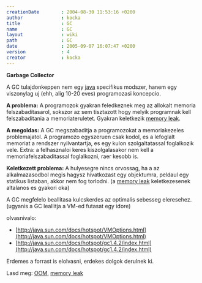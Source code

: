 ```yaml
---
creationDate        : 2004-08-30 11:53:16 +0200 
author              : kocka 
title               : GC 
name                : GC 
layout              : wiki 
path                : GC 
date                : 2005-09-07 16:07:47 +0200 
version             : 4 
creator             : kocka 
---
```

__Garbage Collector__

A GC tulajdonkeppen nem egy [java](java.html) specifikus modszer, hanem egy viszonylag uj (ehh, alig 10-20 eves) programozasi koncepcio.

__A problema:__ A programozok gyakran feledkeznek meg az allokalt memoria felszabaditasarol, sokszor az sem tisztazott hogy melyik programnak kell felszabaditania a memoriateruletet. Gyakran keletkezik [memory leak](memory%20leak.html). 

__A megoldas:__ A GC megszabaditja a programozokat a memoriakezeles problemajatol. A programozo egyszeruen csak kodol, es a lefoglalt memoriat a rendszer nyilvantartja, es egy kulon szolgaltatassal foglalkozik vele. Extra: a felhasznaloi keres kiszolgalasakor nem kell a memoriafelszabaditassal foglalkozni, raer kesobb is.

__Keletkezett problema:__ A hulyesegre nincs orvossag, ha a az alkalmazasodbol megis hagysz hivatkozast egy objektumra, peldaul egy statikus listaban, akkor nem fog torlodni. (a [memory leak](memory%20leak.html) keletkezesenek altalanos es gyakori oka)

A GC megfelelo beallitasa kulcskerdes az optimalis sebesseg eleresehez. (ugyanis a GC leallitja a VM-ed futasat egy idore)

olvasnivalo:

*   [http://java.sun.com/docs/hotspot/VMOptions.html](http://java.sun.com/docs/hotspot/VMOptions.html)
*   [http://java.sun.com/docs/hotspot/gc1.4.2/index.html](http://java.sun.com/docs/hotspot/gc1.4.2/index.html)

Erdemes a forrast is elolvasni, erdekes dolgok derulnek ki.

Lasd meg: [OOM](OOM.html), [memory leak](memory%20leak.html)


